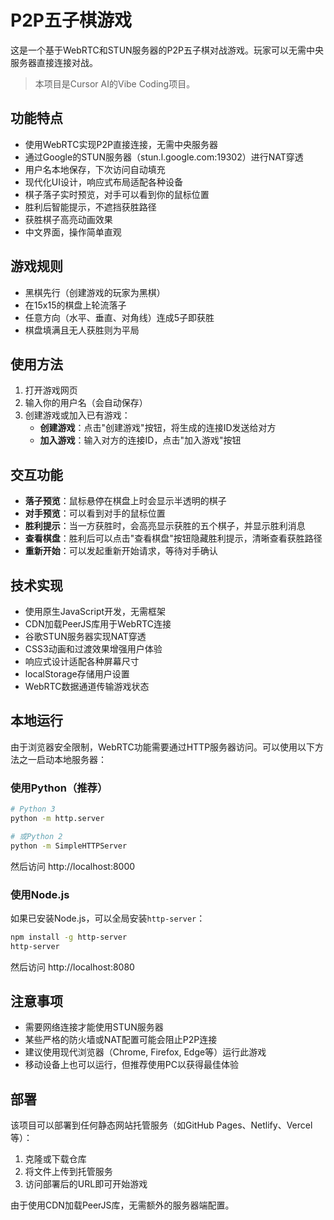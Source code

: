 # P2P五子棋游戏

这是一个基于WebRTC和STUN服务器的P2P五子棋对战游戏。玩家可以无需中央服务器直接连接对战。

> 本项目是Cursor AI的Vibe Coding项目。

## 功能特点

- 使用WebRTC实现P2P直接连接，无需中央服务器
- 通过Google的STUN服务器（stun.l.google.com:19302）进行NAT穿透
- 用户名本地保存，下次访问自动填充
- 现代化UI设计，响应式布局适配各种设备
- 棋子落子实时预览，对手可以看到你的鼠标位置
- 胜利后智能提示，不遮挡获胜路径
- 获胜棋子高亮动画效果
- 中文界面，操作简单直观

## 游戏规则

- 黑棋先行（创建游戏的玩家为黑棋）
- 在15x15的棋盘上轮流落子
- 任意方向（水平、垂直、对角线）连成5子即获胜
- 棋盘填满且无人获胜则为平局

## 使用方法

1. 打开游戏网页
2. 输入你的用户名（会自动保存）
3. 创建游戏或加入已有游戏：
   - **创建游戏**：点击"创建游戏"按钮，将生成的连接ID发送给对方
   - **加入游戏**：输入对方的连接ID，点击"加入游戏"按钮

## 交互功能

- **落子预览**：鼠标悬停在棋盘上时会显示半透明的棋子
- **对手预览**：可以看到对手的鼠标位置
- **胜利提示**：当一方获胜时，会高亮显示获胜的五个棋子，并显示胜利消息
- **查看棋盘**：胜利后可以点击"查看棋盘"按钮隐藏胜利提示，清晰查看获胜路径
- **重新开始**：可以发起重新开始请求，等待对手确认

## 技术实现

- 使用原生JavaScript开发，无需框架
- CDN加载PeerJS库用于WebRTC连接
- 谷歌STUN服务器实现NAT穿透
- CSS3动画和过渡效果增强用户体验
- 响应式设计适配各种屏幕尺寸
- localStorage存储用户设置
- WebRTC数据通道传输游戏状态

## 本地运行

由于浏览器安全限制，WebRTC功能需要通过HTTP服务器访问。可以使用以下方法之一启动本地服务器：

### 使用Python（推荐）

```bash
# Python 3
python -m http.server

# 或Python 2
python -m SimpleHTTPServer
```

然后访问 http://localhost:8000

### 使用Node.js

如果已安装Node.js，可以全局安装`http-server`：

```bash
npm install -g http-server
http-server
```

然后访问 http://localhost:8080

## 注意事项

- 需要网络连接才能使用STUN服务器
- 某些严格的防火墙或NAT配置可能会阻止P2P连接
- 建议使用现代浏览器（Chrome, Firefox, Edge等）运行此游戏
- 移动设备上也可以运行，但推荐使用PC以获得最佳体验

## 部署

该项目可以部署到任何静态网站托管服务（如GitHub Pages、Netlify、Vercel等）：

1. 克隆或下载仓库
2. 将文件上传到托管服务
3. 访问部署后的URL即可开始游戏

由于使用CDN加载PeerJS库，无需额外的服务器端配置。 